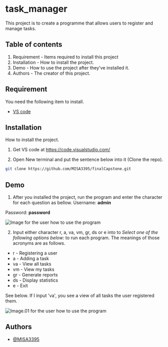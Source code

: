 # task_manager

This project is to create a programme that allows users to register and manage tasks. 

## Table of contents
1. Requirement - Items required to install this project
2. Installation - How to install the project.
3. Demo - How to use the project after they’ve installed it.
4. Authors - The creator of this project.

## Requirement

You need the following item to install.
* [VS code](https://code.visualstudio.com/)

## Installation
 
How to install the project.

1. Get VS code at https://code.visualstudio.com/

2. Open New terminal and put the sentence below into it (Clone the repo).
```bash
git clone https://github.com/MISA3395/finalCapstone.git
```

## Demo

1. After you installed the project, run the program and enter the character for each question as bellow.
Username: **admin**

Password: **password**

![Image for the user how to use the program](https://github.com/MISA3395/finalCapstone/assets/132083386/63d2249d-7a5f-4e03-9cb3-f1f452d49612)

2. Input either character r, a, va, vm, gr, ds or e into to *Select one of the following options below:* to run each program. The meanings of those acronyms are as follows.   
* r - Registering a user
* a - Adding a task
* va - View all tasks
* vm - View my tasks
* gr - Generate reports
* ds - Display statistics
* e - Exit

See below. If I input 'va', you see a view of all tasks the user registered them.

![Image.01 for the user how to use the program](https://github.com/MISA3395/finalCapstone/assets/132083386/b5ee56c4-f3e3-44b0-83e6-6d42a399d6cc)

## Authors

- [@MISA3395](https://github.com/MISA3395)

